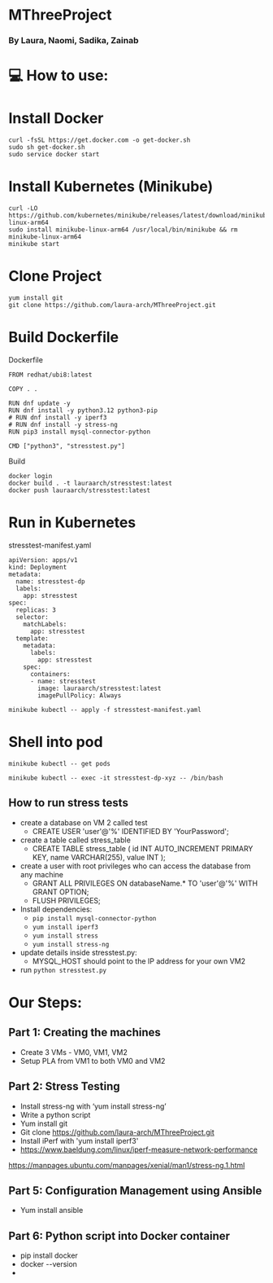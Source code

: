 # MThreeProject

### By Laura, Naomi, Sadika, Zainab


# 💻 How to use:

# Install Docker
```
curl -fsSL https://get.docker.com -o get-docker.sh
sudo sh get-docker.sh
sudo service docker start
```

# Install Kubernetes (Minikube)
```
curl -LO https://github.com/kubernetes/minikube/releases/latest/download/minikube-linux-arm64
sudo install minikube-linux-arm64 /usr/local/bin/minikube && rm minikube-linux-arm64
minikube start
```

# Clone Project
```
yum install git
git clone https://github.com/laura-arch/MThreeProject.git
```
# Build Dockerfile
Dockerfile
```
FROM redhat/ubi8:latest

COPY . .

RUN dnf update -y
RUN dnf install -y python3.12 python3-pip
# RUN dnf install -y iperf3
# RUN dnf install -y stress-ng 
RUN pip3 install mysql-connector-python

CMD ["python3", "stresstest.py"]
```

Build
```
docker login
docker build . -t lauraarch/stresstest:latest
docker push lauraarch/stresstest:latest
```

# Run in Kubernetes
stresstest-manifest.yaml
```
apiVersion: apps/v1
kind: Deployment
metadata:
  name: stresstest-dp
  labels:
    app: stresstest
spec:
  replicas: 3
  selector:
    matchLabels:
      app: stresstest
  template:
    metadata:
      labels:
        app: stresstest
    spec:
      containers:
      - name: stresstest
        image: lauraarch/stresstest:latest
        imagePullPolicy: Always
```

```
minikube kubectl -- apply -f stresstest-manifest.yaml
```

# Shell into pod
```
minikube kubectl -- get pods
```


```
minikube kubectl -- exec -it stresstest-dp-xyz -- /bin/bash
```

## How to run stress tests
- create a database on VM 2 called test
  - CREATE USER 'user'@'%' IDENTIFIED BY 'YourPassword';
- create a table called stress_table
  - CREATE TABLE stress_table ( id INT AUTO_INCREMENT PRIMARY KEY, name VARCHAR(255), value INT );
- create a user with root privileges who can access the database from any machine
  - GRANT ALL PRIVILEGES ON databaseName.* TO 'user'@'%' WITH GRANT OPTION;
  - FLUSH PRIVILEGES;
- Install dependencies:
  - `pip install mysql-connector-python`
  - `yum install iperf3`
  - `yum install stress `
  - `yum install stress-ng`
- update details inside stresstest.py:
  - MYSQL_HOST should point to the IP address for your own VM2
- run `python stresstest.py`



# Our Steps:

## Part 1: Creating the machines

- Create 3 VMs - VM0, VM1, VM2
- Setup PLA from VM1 to both VM0 and VM2

## Part 2: Stress Testing

- Install stress-ng with ‘yum install stress-ng’
- Write a python script
- Yum install git
- Git clone https://github.com/laura-arch/MThreeProject.git
- Install iPerf with 'yum install iperf3'
- https://www.baeldung.com/linux/iperf-measure-network-performance


https://manpages.ubuntu.com/manpages/xenial/man1/stress-ng.1.html 

## Part 5: Configuration Management using Ansible

- Yum install ansible

## Part 6: Python script into Docker container

- pip install docker
- docker --version
- 
